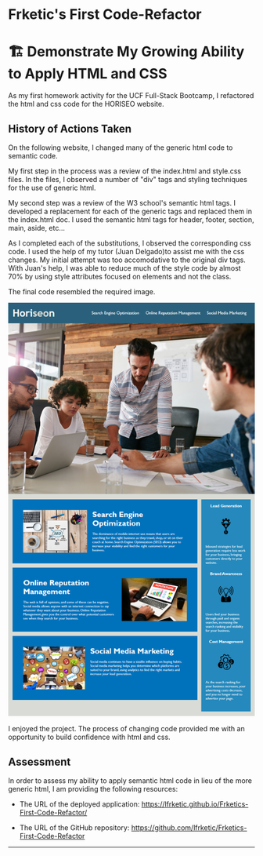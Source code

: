 # Frketic's First Code-Refactor
# 🏗️ Demonstrate My Growing Ability to Apply HTML and CSS 

As my first homework activity for the UCF Full-Stack Bootcamp, I refactored the html and css code for the HORISEO website. 

## History of Actions Taken

On the following website, I changed many of the generic html code to semantic code.  

My first step in the process was a review of the index.html and style.css files.  In the files, I observed a number of "div" tags and styling techniques for the use of generic html. 

My second step was a review of the W3 school's semantic html tags.  I developed a replacement for each of the generic tags and replaced them in the index.html doc.  I used the semantic html tags for header, footer, section, main, aside, etc...  

As I completed each of the substitutions, I observed the corresponding css code.  I used the help of my tutor (Juan Delgado)to assist me with the css changes.  My initial attempt was too accomodative to the original div tags.  With Juan's help, I was able to reduce much of the style code by almost 70% by using style attributes focused on elements and not the class.  

The final code resembled the required image.  

![The Finished Product](./assets/images/01-html-css-git-homework-demo.png) 

I enjoyed the project.  The process of changing code provided me with an opportunity to build confidence with html and css.  

## Assessment

In order to assess my ability to apply semantic html code in lieu of the more generic html, I am providing the following resources:

* The URL of the deployed application: https://lfrketic.github.io/Frketics-First-Code-Refactor/

* The URL of the GitHub repository: https://github.com/lfrketic/Frketics-First-Code-Refactor


---